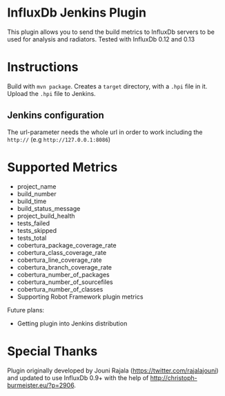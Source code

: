 # InfluxDb Jenkins Plugin

This plugin allows you to send the build metrics to InfluxDb servers to be used for analysis and radiators. 
Tested with InfluxDb 0.12 and 0.13

# Instructions

Build with `mvn package`. Creates a `target` directory, with a `.hpi` file in it. Upload the `.hpi` file to Jenkins.

## Jenkins configuration
The url-parameter needs the whole url in order to work including the `http://` (e.g `http://127.0.0.1:8086`)

# Supported Metrics
- project_name
- build_number
- build_time
- build_status_message
- project_build_health
- tests_failed
- tests_skipped
- tests_total
- cobertura_package_coverage_rate
- cobertura_class_coverage_rate
- cobertura_line_coverage_rate
- cobertura_branch_coverage_rate
- cobertura_number_of_packages
- cobertura_number_of_sourcefiles
- cobertura_number_of_classes
- Supporting Robot Framework plugin metrics
   
Future plans:
- Getting plugin into Jenkins distribution

# Special Thanks
Plugin originally developed by Jouni Rajala (https://twitter.com/rajalajouni) and updated to use InfluxDb 0.9+ with the help of http://christoph-burmeister.eu/?p=2906.

